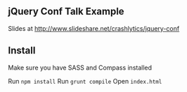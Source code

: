 jQuery Conf Talk Example
---

Slides at http://www.slideshare.net/crashlytics/jquery-conf

Install
---

Make sure you have SASS and Compass installed

Run `npm install`
Run `grunt compile`
Open `index.html`